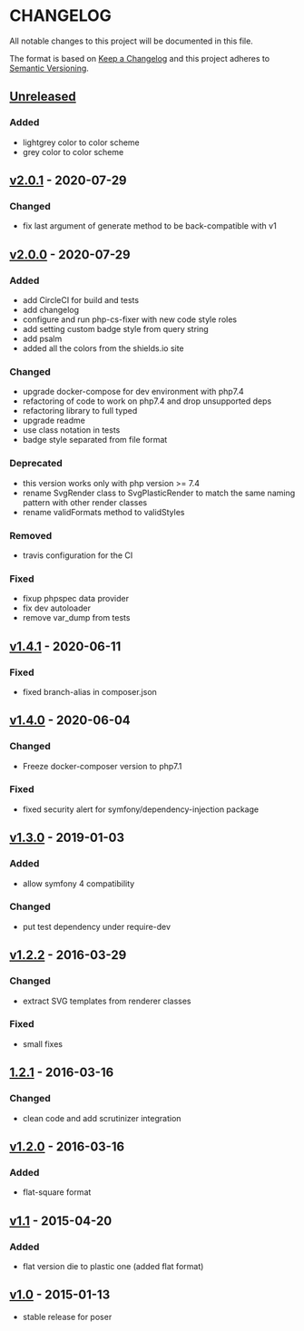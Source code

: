 # CHANGELOG

All notable changes to this project will be documented in this file.

The format is based on [Keep a Changelog](http://keepachangelog.com/en/1.0.0/)
and this project adheres to [Semantic Versioning](http://semver.org/spec/v2.0.0.html).

## [Unreleased]

### Added
* lightgrey color to color scheme
* grey color to color scheme

## [v2.0.1] - 2020-07-29

### Changed
* fix last argument of generate method to be back-compatible with v1

## [v2.0.0] - 2020-07-29

### Added
* add CircleCI for build and tests
* add changelog
* configure and run php-cs-fixer with new code style roles
* add setting custom badge style from query string
* add psalm
* added all the colors from the shields.io site

### Changed
* upgrade docker-compose for dev environment with php7.4
* refactoring of code to work on php7.4 and drop unsupported deps
* refactoring library to full typed
* upgrade readme
* use class notation in tests
* badge style separated from file format

### Deprecated
* this version works only with php version >= 7.4
* rename SvgRender class to SvgPlasticRender to match the same naming pattern with other render classes
* rename validFormats method to validStyles

### Removed
* travis configuration for the CI

### Fixed
* fixup phpspec data provider
* fix dev autoloader
* remove var_dump from tests


## [v1.4.1] - 2020-06-11

### Fixed
* fixed branch-alias in composer.json


## [v1.4.0] - 2020-06-04

### Changed
* Freeze docker-composer version to php7.1

### Fixed
* fixed security alert for symfony/dependency-injection package


## [v1.3.0] - 2019-01-03

### Added
* allow symfony 4 compatibility

### Changed
* put test dependency under require-dev


## [v1.2.2] - 2016-03-29

### Changed
* extract SVG templates from renderer classes

### Fixed
* small fixes


## [1.2.1] - 2016-03-16

### Changed
* clean code and add scrutinizer integration


## [v1.2.0] - 2016-03-16

### Added
* flat-square format


## [v1.1] - 2015-04-20

### Added
* flat version die to plastic one (added flat format)


## [v1.0] -  2015-01-13
- stable release for poser


[Unreleased]: https://github.com/badges/poser/compare/v2.0.1...HEAD
[v2.0.1]: https://github.com/badges/poser/tree/v2.0.1
[v2.0.0]: https://github.com/badges/poser/tree/v2.0.0
[v1.4.1]: https://github.com/badges/poser/tree/v1.4.1
[v1.4.0]: https://github.com/badges/poser/tree/v1.4.0
[v1.3.0]: https://github.com/badges/poser/tree/v1.3.0
[v1.2.2]: https://github.com/badges/poser/tree/v1.2.2
[1.2.1]: https://github.com/badges/poser/releases/tag/1.2.1
[v1.2.0]: https://github.com/badges/poser/releases/tag/v1.2.0
[v1.1]: https://github.com/badges/poser/releases/tag/v1.1
[v1.0]: https://github.com/badges/poser/releases/tag/v1.0
